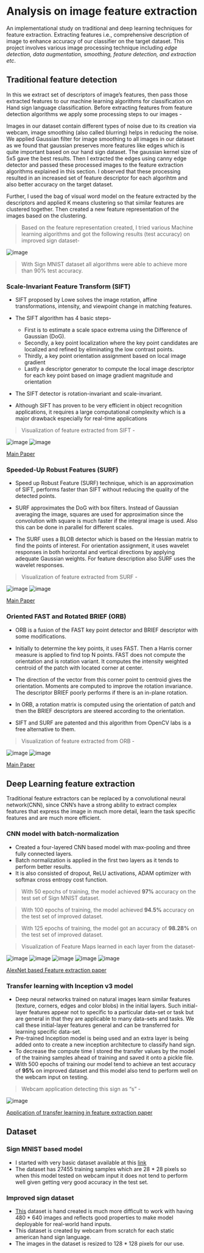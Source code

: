# Analysis on image feature extraction

An implementational study on traditional and deep learning techniques for feature extraction. Extracting features i.e., comprehensive description of image to enhance accuracy of our classifier on the target dataset. This project involves various image processing technique including *edge detection, data augmentation, smoothing, feature detection, and extraction etc*. 


## Traditional feature detection

In this we extract set of descriptors of image’s features, then pass those extracted features to our machine learning algorithms for classification on Hand sign language classification. Before extracting features from feature detection algorithms we apply some processing steps to our images - 

Images in our dataset contain different types of noise due to its creation via webcam, image smoothing (also called blurring) helps in reducing the noise. We applied Gaussian filter for image smoothing to all images in our dataset as we found that gaussian preserves more features like edges which is quite important based on our hand sign dataset. The gaussian kernel size of 5x5 gave the best results. Then I extracted the edges using canny edge detector and passed these processed images to the feature extraction algorithms explained in this section. I observed that these processing resulted in an increased set of feature descriptor for each algorihtm and also better accuracy on the target dataset.

Further, I used the bag of visual word model on the feature extracted by the descriptors and applied K means clustering so that similar features are clustered together. Then created a new feature representation of the images based on the clustering.

> Based on the feature representation created, I tried various Machine learning algorithms and got the following results (test accuracy) on improved sign dataset-

![image](images/accuracytrad.png)

> With Sign MNIST dataset all algorithms were able to achieve more than 90% test accuracy.

### Scale-Invariant Feature Transform (SIFT) 

- SIFT proposed by Lowe solves the image rotation, affine
transformations, intensity, and viewpoint change in matching
features. 
- The SIFT algorithm has 4 basic steps- 
  - First is to estimate a scale space extrema using the Difference of
Gaussian (DoG). 
  - Secondly, a key point localization where the
key point candidates are localized and refined by eliminating
the low contrast points. 
  - Thirdly, a key point orientation
assignment based on local image gradient
  - Lastly a
descriptor generator to compute the local image descriptor for
each key point based on image gradient magnitude and
orientation

- The SIFT detector is rotation-invariant and scale-invariant.
- Although SIFT has
proven to be very efficient in object recognition applications,
it requires a large computational complexity which is a major
drawback especially for real-time applications

> Visualization of feature extracted from SIFT - 

![image](images/sift1.png)
![image](images/sift2.png)

[Main Paper](https://people.eecs.berkeley.edu/~malik/cs294/lowe-ijcv04.pdf)

### Speeded-Up Robust Features (SURF)

- Speed up Robust Feature (SURF) technique, which is an
approximation of SIFT, performs faster than SIFT without
reducing the quality of the detected points.

- SURF approximates the DoG with box filters. Instead of
Gaussian averaging the image, squares are used for
approximation since the convolution with square is much
faster if the integral image is used. Also this can be done in
parallel for different scales. 

- The SURF uses a BLOB detector
which is based on the Hessian matrix to find the points of
interest. For orientation assignment, it uses wavelet responses
in both horizontal and vertical directions by applying adequate
Gaussian weights. For feature description also SURF uses the
wavelet responses.

> Visualization of feature extracted from SURF - 

![image](images/surf1.png)
![image](images/surf2.png)

[Main Paper](https://people.ee.ethz.ch/~surf/eccv06.pdf)

### Oriented FAST and Rotated BRIEF (ORB)

- ORB is a fusion of the FAST key point detector and BRIEF
descriptor with some modifications. 
- Initially to determine
the key points, it uses FAST. Then a Harris corner measure is
applied to find top N points. FAST does not compute the
orientation and is rotation variant. It computes the intensity
weighted centroid of the patch with located corner at center.
- The direction of the vector from this corner point to centroid
gives the orientation. Moments are computed to improve the
rotation invariance. The descriptor BRIEF poorly performs if
there is an in-plane rotation. 
- In ORB, a rotation matrix is
computed using the orientation of patch and then the BRIEF
descriptors are steered according to the orientation. 

- SIFT and SURF are patented and this algorithm from OpenCV labs is a free alternative to them.


> Visualization of feature extracted from ORB - 

![image](images/orb1.png)
![image](images/orb2.png)

[Main Paper](https://ieeexplore.ieee.org/document/6126544)

## Deep Learning feature extraction

Traditional feature extractors can be replaced by a convolutional neural network(CNN), since CNN’s have a strong ability to extract complex features that express the image in much more detail, learn the task specific features and are much more efficient.

### CNN model with batch-normalization

- Created a four-layered CNN based model with max-pooling and three fully connected layers.
- Batch normalization is applied in the first two layers as it tends to perform better results.
- It is also consisted of dropout, ReLU activations, ADAM optimizer with softmax cross entropy cost function.
> With 50 epochs of training, the model achieved **97%** accuracy on the test set of Sign MNIST dataset.

> With 100 epochs of training, the model achieved **94.5%** accuracy on the test set of improved dataset.

> With 125 epochs of training, the model got an accuracy of **98.28%** on the test set of improved dataset.

> Visualization of Feature Maps learned in each layer from the dataset- 

![image](images/cnnfeatureout.png)
![image](images/cnnfeatureout2.png)
![image](images/cnnfeatureout3.png)
![image](images/cnnfeatureout4.png)
![image](images/cnnfeatureout5.png)

[AlexNet based Feature extraction paper](https://www.semanticscholar.org/paper/Feature-extraction-and-image-retrieval-based-on-Yuan-Zhang/bada07c7ea423739c0db6b8f1f2fc2438881f21d)

### Transfer learning with Inception v3 model
- Deep neural networks trained on natural images learn similar features (texture, corners, edges and color blobs) in the initial layers. Such initial-layer features appear not to specific to a particular data-set or task but are general in that they are applicable to many data-sets and tasks. We call these initial-layer features general and can be transferred for learning specific data-set.
- Pre-trained Inception model is being used and an extra layer is being added onto to create a new inception architecture to classify hand sign.
- To decrease the compute time I stored the transfer values by the model of the training samples ahead of training and saved it onto a pickle file.
- With 500 epochs of training our model tend to achieve an test accuracy of **95%** on improved dataset and this model also tend to perform well on the webcam input on testing.

> Webcam application detecting this sign as “s” - 

![image](images/pred.png)

[Application of transfer learning in feature extraction paper](https://ieeexplore.ieee.org/document/7946733)

## Dataset

### Sign MNIST based model
- I started with very basic dataset available at this [link](https://www.kaggle.com/datamunge/sign-language-mnist) 
- The dataset has 27455 training samples which are 28 * 28 pixels so when this model tested on webcam input it does not tend to perform well given getting very good accuracy in the test set.

### Improved sign dataset
- [This](https://drive.google.com/open?id=1wgXtF6QHKBuXRx3qxuf-o6aOmN87t8G-) dataset is hand created is much more difficult to work with having 480 * 640 images and reflects good properties to make model deployable for real-world hand inputs.
- This dataset is created by webcam from scratch for each static american hand sign language.
- The images in the dataset is resized to 128 * 128 pixels for our use.




